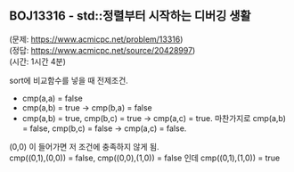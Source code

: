 ## BOJ13316 - std::정렬부터 시작하는 디버깅 생활  
(문제: https://www.acmicpc.net/problem/13316)  
(정답: https://www.acmicpc.net/source/20428997)  
(시간: 1시간 4분)  

sort에 비교함수를 넣을 때 전제조건.  
- cmp(a,a) = false  
- cmp(a,b) = true → cmp(b,a) = false  
- cmp(a,b) = true, cmp(b,c) = true → cmp(a,c) = true. 마찬가지로 cmp(a,b) = false, cmp(b,c) = false → cmp(a,c) = false.  

(0,0) 이 들어가면 저 조건에 충족하지 않게 됨.  
cmp((0,1),(0,0)) = false, cmp((0,0),(1,0)) = false 인데 cmp((0,1),(1,0)) = true